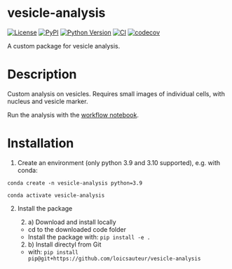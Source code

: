 # vesicle-analysis

[![License](https://img.shields.io/pypi/l/vesicle-analysis.svg?color=green)](https://github.com/loicsauteur/vesicle-analysis/raw/main/LICENSE)
[![PyPI](https://img.shields.io/pypi/v/vesicle-analysis.svg?color=green)](https://pypi.org/project/vesicle-analysis)
[![Python Version](https://img.shields.io/pypi/pyversions/vesicle-analysis.svg?color=green)](https://python.org)
[![CI](https://github.com/loicsauteur/vesicle-analysis/actions/workflows/ci.yml/badge.svg)](https://github.com/loicsauteur/vesicle-analysis/actions/workflows/ci.yml)
[![codecov](https://codecov.io/gh/loicsauteur/vesicle-analysis/branch/main/graph/badge.svg)](https://codecov.io/gh/loicsauteur/vesicle-analysis)

A custom package for vesicle analysis.

# Description

Custom analysis on vesicles. Requires small images of individual cells, with nucleus and vesicle marker.

Run the analysis with the [workflow notebook](src/vesicle_analysis/notebooks/workflow.ipynb).

# Installation

1. Create an environment (only python 3.9 and 3.10 supported), e.g. with conda:

`conda create -n vesicle-analysis python=3.9`

`conda activate vesicle-analysis`

2. Install the package
  
    2. a) Download and install locally
    - cd to the downloaded code folder
    - Install the package with:
    `pip install -e .`
    
    2. b) Install directyl from Git
    - with: `pip install pip@git+https://github.com/loicsauteur/vesicle-analysis`



<!---
Note
**check possibility to directly install from github (via pip)**
-->